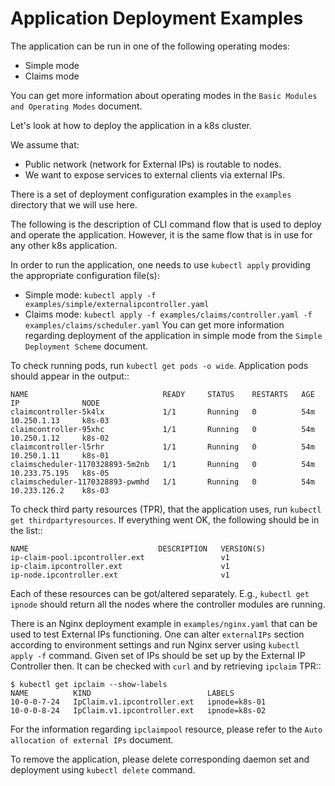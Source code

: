 Application Deployment Examples
===============================

The application can be run in one of the following operating modes:
* Simple mode
* Claims mode

You can get more information about operating modes in the ``Basic Modules and
Operating Modes`` document.

Let's look at how to deploy the application in a k8s cluster.

We assume that:
* Public network (network for External IPs) is routable to nodes.
* We want to expose services to external clients via external IPs.

There is a set of deployment configuration examples in the `examples` directory
that we will use here.

The following is the description of CLI command flow that is used to deploy
and operate the application. However, it is the same flow that is in use for
any other k8s application.

In order to run the application, one needs to use `kubectl apply` providing
the appropriate configuration file(s):
* Simple mode: `kubectl apply -f examples/simple/externalipcontroller.yaml`
* Claims mode: `kubectl apply -f examples/claims/controller.yaml -f examples/claims/scheduler.yaml`
You can get more information regarding deployment of the application in simple
mode from the ``Simple Deployment Scheme`` document.

To check running pods, run `kubectl get pods -o wide`. Application pods should
appear in the output::

    NAME                              READY     STATUS    RESTARTS   AGE       IP              NODE
    claimcontroller-5k4lx             1/1       Running   0          54m       10.250.1.13     k8s-03
    claimcontroller-95xhc             1/1       Running   0          54m       10.250.1.12     k8s-02
    claimcontroller-l5rhr             1/1       Running   0          54m       10.250.1.11     k8s-01
    claimscheduler-1170328893-5m2nb   1/1       Running   0          54m       10.233.75.195   k8s-05
    claimscheduler-1170328893-pwmhd   1/1       Running   0          54m       10.233.126.2    k8s-03

To check third party resources (TPR), that the application uses, run
`kubectl get thirdpartyresources`. If everything went OK, the following should
be in the list::

    NAME                             DESCRIPTION   VERSION(S)
    ip-claim-pool.ipcontroller.ext                 v1
    ip-claim.ipcontroller.ext                      v1
    ip-node.ipcontroller.ext                       v1

Each of these resources can be got/altered separately.
E.g., `kubectl get ipnode` should return all the nodes where the controller
modules are running.

There is an Nginx deployment example in `examples/nginx.yaml` that can be used
to test External IPs functioning. One can alter `externalIPs` section according
to environment settings and run Nginx server using `kubectl apply -f` command.
Given set of IPs should be set up by the External IP Controller then. It can be
checked with `curl` and by retrieving `ipclaim` TPR::

    $ kubectl get ipclaim --show-labels
    NAME          KIND                          LABELS
    10-0-0-7-24   IpClaim.v1.ipcontroller.ext   ipnode=k8s-01
    10-0-0-8-24   IpClaim.v1.ipcontroller.ext   ipnode=k8s-02

For the information regarding `ipclaimpool` resource, please refer to the ``Auto
allocation of external IPs`` document.

To remove the application, please delete corresponding daemon set and deployment
using `kubectl delete` command.
